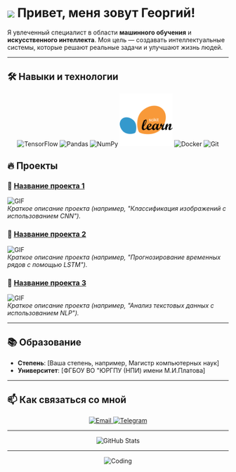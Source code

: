 # <img src="https://img.icons8.com/ios-filled/50/000000/brain-circuit.png" width="30" style="vertical-align: middle;" /> Привет, меня зовут Георгий!

Я увлеченный специалист в области **машинного обучения** и **искусственного интеллекта**. Моя цель — создавать интеллектуальные системы, которые решают реальные задачи и улучшают жизнь людей.

---

## 🛠️ Навыки и технологии
<p align="center">
  <img src="https://img.icons8.com/?size=100&id=n3QRpDA7KZ7P&format=png&color=000000"  title="TensorFlow" />
  <img src="https://img.icons8.com/?size=100&id=xSkewUSqtErH&format=png&color=000000" alt="Pandas" title="Pandas" />
  <img src="https://img.icons8.com/?size=100&id=aR9CXyMagKIS&format=png&color=000000" alt="NumPy" title="NumPy" />
  <img src="https://raw.githubusercontent.com/devicons/devicon/ca28c779441053191ff11710fe24a9e6c23690d6/icons/scikitlearn/scikitlearn-original.svg" alt="scikit-learn" title="scikit-learn" width="120" />
  <img src="https://img.icons8.com/?size=100&id=cdYUlRaag9G9&format=png&color=000000" alt="Docker" title="Docker" />
  <img src="https://img.icons8.com/?size=100&id=20906&format=png&color=000000" alt="Git" title="Git" />
  
</p>

## 🔥 Проекты
### 🚀 [Название проекта 1](ссылка)
![GIF](https://media.giphy.com/media/L1R1tvI9svkIWwpVYr/giphy.gif)  
*Краткое описание проекта (например, "Классификация изображений с использованием CNN").*

### 🚀 [Название проекта 2](ссылка)
![GIF](https://media.giphy.com/media/3o7TKsQ8gqVrXhq3mM/giphy.gif)  
*Краткое описание проекта (например, "Прогнозирование временных рядов с помощью LSTM").*

### 🚀 [Название проекта 3](ссылка)
![GIF](https://media.giphy.com/media/3o7TKsQ8gqVrXhq3mM/giphy.gif)  
*Краткое описание проекта (например, "Анализ текстовых данных с использованием NLP").*

---

## 📚 Образование
- **Степень**: [Ваша степень, например, Магистр компьютерных наук]
- **Университет**: [ФГБОУ ВО "ЮРГПУ (НПИ) имени М.И.Платова]

---

## 📫 Как связаться со мной
<p align="center">
  <a href="mailto:petrosangosa2005@gmail.com">
    <img src="https://img.icons8.com/ios-filled/50/000000/email.png" alt="Email" title="Email" />
  </a>
  <a href="https://t.me/viberrviberrr">
    <img src="https://img.icons8.com/ios-filled/50/000000/telegram-app.png" alt="Telegram" title="Telegram" />
  </a>
</p>

---


<p align="center">
  <img src="https://github-readme-stats.vercel.app/api?username=ваш_username&show_icons=true&theme=dark" alt="GitHub Stats" />
</p>

---

<p align="center">
  <img src="https://media.giphy.com/media/3o7TKsQ8gqVrXhq3mM/giphy.gif" alt="Coding" width="200" />
</p>

